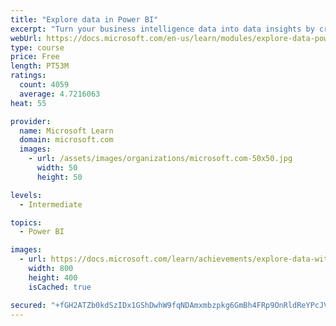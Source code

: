 ```yaml
---
title: "Explore data in Power BI"
excerpt: "Turn your business intelligence data into data insights by creating and configuring Power BI dashboards."
webUrl: https://docs.microsoft.com/en-us/learn/modules/explore-data-power-bi/
type: course
price: Free
length: PT53M
ratings:
  count: 4059
  average: 4.7216063
heat: 55

provider:
  name: Microsoft Learn
  domain: microsoft.com
  images:
    - url: /assets/images/organizations/microsoft.com-50x50.jpg
      width: 50
      height: 50

levels:
  - Intermediate

topics:
  - Power BI

images:
  - url: https://docs.microsoft.com/learn/achievements/explore-data-with-power-bi-desktop-social.png
    width: 800
    height: 400
    isCached: true

secured: "+fGH2ATZb0kdSzIDx1GShDwhW9fqNDAmxmbzpkg6GmBh4FRp9OnRldReYPcJVhzp7hP1HH/zTC/x1bU+0MmVhWtJoajmeFQTTbopLDlWirH9BMAaDhOxnPzwVT4r6DN5UnbLthLYKejYub/x5m8T94tYYeVVoREnzbKD562ig/HO5G46y8RlKNp39k7B7n7gVAhMyXQxIxlVpsBYTZ0OT9/3LMmwOhPbGGmrkxr5XzUCT4g6iZdS212dHreu57lUy6837UuPd90RK5Cc6P1+VE4+S7G9KN8/6HCmopFyx3OthBpGKuW4IN3b89njIb88wy3tQ/WPtTIvU+3crJaELtbTZKGGxEPtssg5lJBtQ7UOFytfZom1uAUAXF08xekW9KyuAk4FzZTP7AHdl5V3bH/H/P4MFks+LA0PNH3ewDM=;2U5lvZ02Q+ww7dVwOShlXg=="
---
```


